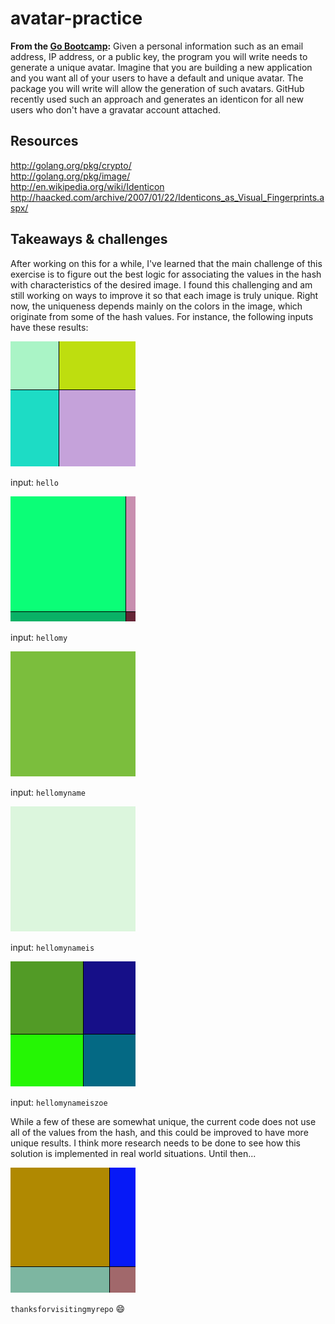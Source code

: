 # avatar-practice
**From the [Go Bootcamp](https://github.com/GoBootcamp/avatarme):** Given a personal information such as an email address, IP address, or a public key, the program you will write needs to generate a unique avatar. Imagine that you are building a new application and you want all of your users to have a default and unique avatar. The package you will write will allow the generation of such avatars. GitHub recently used such an approach and generates an identicon for all new users who don't have a gravatar account attached.

## Resources
http://golang.org/pkg/crypto/ <br>
http://golang.org/pkg/image/ <br>
http://en.wikipedia.org/wiki/Identicon <br>
http://haacked.com/archive/2007/01/22/Identicons_as_Visual_Fingerprints.aspx/

## Takeaways & challenges

After working on this for a while, I've learned that the main challenge of this exercise is to figure out the best logic for associating the values in the hash with characteristics of the desired image. I found this challenging and am still working on ways to improve it so that each image is truly unique. Right now, the uniqueness depends mainly on the colors in the image, which originate from some of the hash values. For instance, the following inputs have these results:

<img src="./samples/hello.png" alt="hello" height="200px" width="200px">

input: `hello` <br>

<img src="./samples/hellomy.png" alt="hellomy" height="200px" width="200px">

input: `hellomy` <br>

<img src="./samples/hellomyname.png" alt="hellomyname" height="200px" width="200px">

input: `hellomyname` <br>

<img src="./samples/hellomynameis.png" alt="hellomynameis" height="200px" width="200px">

input: `hellomynameis` <br>

<img src="./samples/hellomynameiszoe.png" alt="hellomynameiszoe" height="200px" width="200px">

input: `hellomynameiszoe` <br>

While a few of these are somewhat unique, the current code does not use all of the values from the hash, and this could be improved to have more unique results. I think more research needs to be done to see how this solution is implemented in real world situations. Until then...

<img src="./samples/thanksforvisitingmyrepo.png" alt="thanksforvisitingmyrepo" height="200px" width="200px">

` thanksforvisitingmyrepo ` :smile: